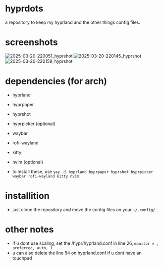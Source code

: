 # hyprdots
a repository to keep my hyprland and the other things config files.

# screenshots
![2025-03-20-220051_hyprshot](https://github.com/user-attachments/assets/3bb2a309-aec9-4440-8c43-48d30298165e)
![2025-03-20-220145_hyprshot](https://github.com/user-attachments/assets/490dd5f6-db87-47bb-803a-1b928df5118d)
![2025-03-20-220158_hyprshot](https://github.com/user-attachments/assets/ac6e5a29-edfd-4a12-aa9a-002f83397419)

# dependencies (for arch)

- hyprland
- hyprpaper
- hyprshot
- hyprpicker (optional)
- waybar
- rofi-wayland
- kitty
- nvim (optional)

- to install these, use ```yay -S hyprland hyprpaper hyprshot hyprpicker waybar rofi-wayland kitty nvim```

# installition

- just clone the repository and move the config files on your ```~/.config/```

# other notes

- if u dont use scaling, set the /hypr/hyprland.conf in line 26, ```monitor = , preferred, auto, 1```
- u can also delete the line 54 on hyprland.conf if u dont have an touchpad
